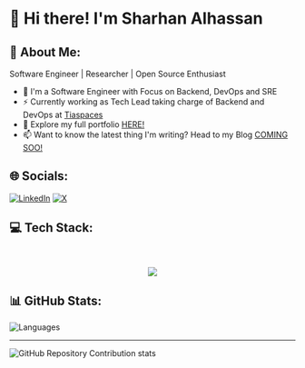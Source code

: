 # 👋 Hi there! I'm Sharhan Alhassan

## 💫 About Me:
Software Engineer | Researcher | Open Source Enthusiast
- 🌱 I'm a Software Engineer with Focus on Backend, DevOps and SRE 
- ⚡ Currently working as Tech Lead taking charge of Backend and DevOps at [Tiaspaces](https://tiaspaces.com)
- 🔭 Explore my full portfolio [HERE!](https://sharhan-alhassan.github.io)
- 📫 Want to know the latest thing I'm writing? Head to my Blog [COMING SOO!](#)


## 🌐 Socials:
[![LinkedIn](https://img.shields.io/badge/LinkedIn-%230077B5.svg?logo=linkedin&logoColor=white)](https://www.linkedin.com/in/sharhan-alhassan1/) 
[![X](https://img.shields.io/badge/X-black.svg?logo=X&logoColor=white)](https://x.com/Sharhan_08)


## 💻 Tech Stack:

<br clear="both">

<p align="center">
  <a href="https://skillicons.dev">
    <img src="https://skillicons.dev/icons?i=kubernetes,docker,python,go,nodejs,js,ts,fastapi,flask,django,aws,gcp,azure,postgres,mysql,mongodb,nginx,elasticsearch,prometheus,rabbitmq,redis,sqlite,terraform,postman,git,github,githubactions,debian,bash,vim&perline=10" />
  </a>
</p>

## 📊 GitHub Stats:

![Languages](https://github-readme-stats.vercel.app/api/top-langs/?username=sharhan-alhassan&theme=flag-india&hide_border=false&include_all_commits=true&count_private=true&layout=compact)

---
![GitHub Repository Contribution stats](https://github-readme-stats-git-masterrstaa-rickstaa.vercel.app/api?username=sharhan-alhassan&&show_icons=true&theme=dark)
